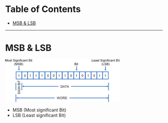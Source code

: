 # Table of Contents

- [MSB & LSB](#msb--lsb)

---

# MSB & LSB

![](/bin/Network_image/network_7_5.png)

- MSB (Most significant Bit)
- LSB (Least significant Bit)